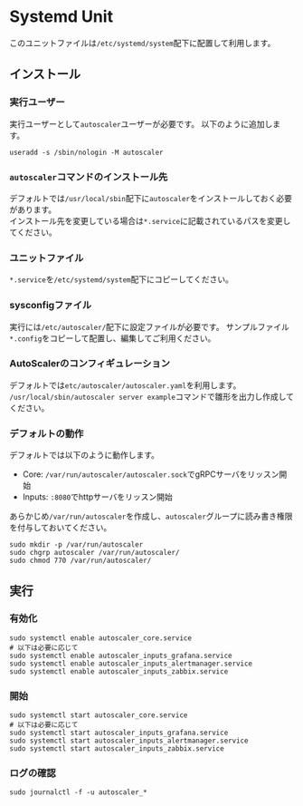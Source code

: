 # Systemd Unit

このユニットファイルは`/etc/systemd/system`配下に配置して利用します。

## インストール

### 実行ユーザー

実行ユーザーとして`autoscaler`ユーザーが必要です。
以下のように追加します。  

    useradd -s /sbin/nologin -M autoscaler

### `autoscaler`コマンドのインストール先

デフォルトでは`/usr/local/sbin`配下に`autoscaler`をインストールしておく必要があります。  
インストール先を変更している場合は`*.service`に記載されているパスを変更してください。  

### ユニットファイル

`*.service`を`/etc/systemd/system`配下にコピーしてください。

### sysconfigファイル

実行には`/etc/autoscaler/`配下に設定ファイルが必要です。
サンプルファイル`*.config`をコピーして配置し、編集してご利用ください。  

### AutoScalerのコンフィギュレーション

デフォルトでは`etc/autoscaler/autoscaler.yaml`を利用します。  
`/usr/local/sbin/autoscaler server example`コマンドで雛形を出力し作成してください。  

### デフォルトの動作

デフォルトでは以下のように動作します。

- Core: `/var/run/autoscaler/autoscaler.sock`でgRPCサーバをリッスン開始
- Inputs: `:8080`でhttpサーバをリッスン開始

あらかじめ`/var/run/autoscaler`を作成し、`autoscaler`グループに読み書き権限を付与しておいてください。

    sudo mkdir -p /var/run/autoscaler
    sudo chgrp autoscaler /var/run/autoscaler/
    sudo chmod 770 /var/run/autoscaler/

## 実行

### 有効化

    sudo systemctl enable autoscaler_core.service
    # 以下は必要に応じて
    sudo systemctl enable autoscaler_inputs_grafana.service
    sudo systemctl enable autoscaler_inputs_alertmanager.service
    sudo systemctl enable autoscaler_inputs_zabbix.service

### 開始

    sudo systemctl start autoscaler_core.service
    # 以下は必要に応じて
    sudo systemctl start autoscaler_inputs_grafana.service
    sudo systemctl start autoscaler_inputs_alertmanager.service
    sudo systemctl start autoscaler_inputs_zabbix.service

### ログの確認

    sudo journalctl -f -u autoscaler_*
